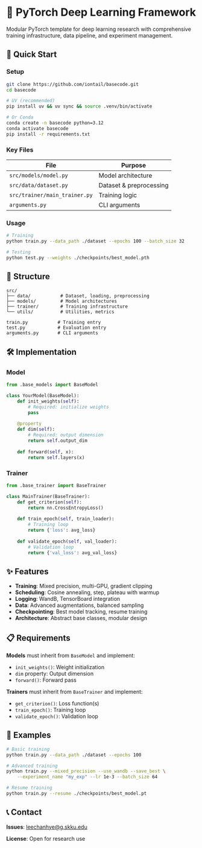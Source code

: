 # 🔬 PyTorch Deep Learning Framework

Modular PyTorch template for deep learning research with comprehensive training infrastructure, data pipeline, and experiment management.

## 🚀 Quick Start

### Setup

```bash
git clone https://github.com/iontail/basecode.git
cd basecode

# UV (recommended)
pip install uv && uv sync && source .venv/bin/activate

# Or Conda
conda create -n basecode python=3.12
conda activate basecode
pip install -r requirements.txt
```

### Key Files

| File | Purpose |
|------|----------|
| `src/models/model.py` | Model architecture |
| `src/data/dataset.py` | Dataset & preprocessing |
| `src/trainer/main_trainer.py` | Training logic |
| `arguments.py` | CLI arguments |

### Usage

```bash
# Training
python train.py --data_path ./dataset --epochs 100 --batch_size 32

# Testing
python test.py --weights ./checkpoints/best_model.pth
```

## 📁 Structure

```
src/
├── data/           # Dataset, loading, preprocessing
├── models/         # Model architectures
├── trainer/        # Training infrastructure  
└── utils/          # Utilities, metrics

train.py           # Training entry
test.py            # Evaluation entry
arguments.py       # CLI arguments
```

## 🛠️ Implementation

### Model
```python
from .base_models import BaseModel

class YourModel(BaseModel):
    def init_weights(self):
        # Required: initialize weights
        pass
    
    @property
    def dim(self):
        # Required: output dimension
        return self.output_dim
    
    def forward(self, x):
        return self.layers(x)
```

### Trainer
```python
from .base_trainer import BaseTrainer

class MainTrainer(BaseTrainer):
    def get_criterion(self):
        return nn.CrossEntropyLoss()
    
    def train_epoch(self, train_loader):
        # Training loop
        return {'loss': avg_loss}
    
    def validate_epoch(self, val_loader):
        # Validation loop
        return {'val_loss': avg_val_loss}
```

## ✨ Features

- **Training**: Mixed precision, multi-GPU, gradient clipping
- **Scheduling**: Cosine annealing, step, plateau with warmup  
- **Logging**: WandB, TensorBoard integration
- **Data**: Advanced augmentations, balanced sampling
- **Checkpointing**: Best model tracking, resume training
- **Architecture**: Abstract base classes, modular design

## 📋 Requirements

**Models** must inherit from `BaseModel` and implement:
- `init_weights()`: Weight initialization
- `dim` property: Output dimension
- `forward()`: Forward pass

**Trainers** must inherit from `BaseTrainer` and implement:
- `get_criterion()`: Loss function(s)
- `train_epoch()`: Training loop
- `validate_epoch()`: Validation loop

## 🔧 Examples

```bash
# Basic training
python train.py --data_path ./dataset --epochs 100

# Advanced training
python train.py --mixed_precision --use_wandb --save_best \
    --experiment_name "my_exp" --lr 1e-3 --batch_size 64

# Resume training
python train.py --resume ./checkpoints/best_model.pt
```

## 📞 Contact

**Issues**: leechanhye@g.skku.edu

**License**: Open for research use